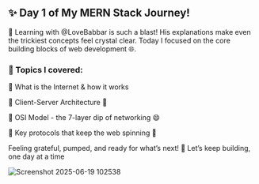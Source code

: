 ## ✨ Day 1 of My MERN Stack Journey!

📘 Learning with @LoveBabbar is such a blast! His explanations make even the trickiest concepts feel crystal clear. Today I focused on the core building blocks of web development 🌐.

### 🧠 Topics I covered:

  🔹 What is the Internet & how it works

  🔹 Client-Server Architecture 🤝

  🔹 OSI Model - the 7-layer dip of networking 😄
  
  🔹 Key protocols that keep the web spinning 🔁

Feeling grateful, pumped, and ready for what’s next! 💪
Let’s keep building, one day at a time 

![Screenshot 2025-06-19 102538](https://github.com/user-attachments/assets/52c7e96d-c73e-46c7-9836-f5a3e196ae5f)

